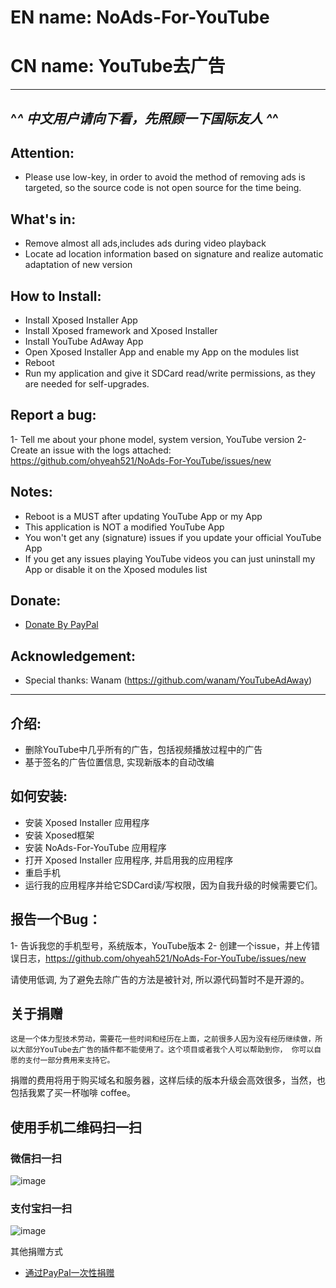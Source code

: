 # EN name: NoAds-For-YouTube
# CN name: YouTube去广告

---------------------------------------------------------------
  ^_^ 中文用户请向下看，先照顾一下国际友人 ^_^
---------------------------------------------------------------

## Attention:
- Please use low-key, in order to avoid the method of removing ads is targeted, so the source code is not open source for the time being.

## What's in:
- Remove almost all ads,includes ads during video playback
- Locate ad location information based on signature and realize automatic adaptation of new version

## How to Install:
- Install Xposed Installer App
- Install Xposed framework and Xposed Installer
- Install YouTube AdAway App
- Open Xposed Installer App and enable my App on the modules list
- Reboot
- Run my application and give it SDCard read/write permissions, as they are needed for self-upgrades.

## Report a bug:
1- Tell me about your phone model, system version, YouTube version
2- Create an issue with the logs attached: https://github.com/ohyeah521/NoAds-For-YouTube/issues/new

## Notes:
- Reboot is a MUST after updating YouTube App or my App
- This application is NOT a modified YouTube App
- You won't get any (signature) issues if you update your official YouTube App
- If you get any issues playing YouTube videos you can just uninstall my App or disable it on the Xposed modules list

## Donate:
  * [Donate By PayPal](https://paypal.me/wovow/10)
  
## Acknowledgement:
- Special thanks: Wanam (https://github.com/wanam/YouTubeAdAway)

----------------------------------------------------------------------
## 介绍: 
- 删除YouTube中几乎所有的广告，包括视频播放过程中的广告
- 基于签名的广告位置信息, 实现新版本的自动改编

## 如何安装: 
- 安装 Xposed Installer 应用程序
- 安装 Xposed框架
- 安装 NoAds-For-YouTube 应用程序 
- 打开 Xposed Installer 应用程序, 并启用我的应用程序
- 重启手机
- 运行我的应用程序并给它SDCard读/写权限，因为自我升级的时候需要它们。

## 报告一个Bug：
1- 告诉我您的手机型号，系统版本，YouTube版本
2- 创建一个issue，并上传错误日志，https://github.com/ohyeah521/NoAds-For-YouTube/issues/new


请使用低调, 为了避免去除广告的方法是被针对, 所以源代码暂时不是开源的。

## 关于捐赠
    这是一个体力型技术劳动，需要花一些时间和经历在上面，之前很多人因为没有经历继续做，所以大部分YouTube去广告的插件都不能使用了。这个项目或者我个人可以帮助到你， 你可以自愿的支付一部分费用来支持它。

捐赠的费用将用于购买域名和服务器，这样后续的版本升级会高效很多，当然，也包括我累了买一杯咖啡 coffee。


## 使用手机二维码扫一扫

### 微信扫一扫 
![image](https://github.com/ohyeah521/NoAds-For-YouTube/blob/master/images/wechat.jpg)

### 支付宝扫一扫
![image](https://github.com/ohyeah521/NoAds-For-YouTube/blob/master/images/alipay.jpg)

其他捐赠方式
  * [通过PayPal一次性捐赠](https://paypal.me/wovow/10)
